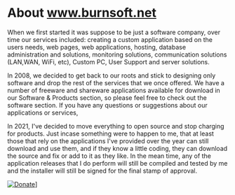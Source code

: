# About www.burnsoft.net
 
 When we first started it was suppose to be just a software company, over time our services included: creating a custom application based on the users needs, web pages, web applications, hosting, database administration and solutions, monitoring solutions, communication solutions (LAN,WAN, WiFi, etc), Custom PC, User Support and server solutions. 

 In 2008, we decided to get back to our roots and stick to designing only software and drop the rest of the services that we once offered. We have a number of freeware and shareware applications available for download in our Software & Products section, so please feel free to check out the software section. If you have any questions or suggestions about our applications or services,
 
 In 2021, I've decided to move everything to open source and stop charging for products.  Just incase something were to happen to me, that at least those that rely on the applications I've provided over the year can still download and use them, and if they know a little coding, they can download the source and fix or add to it as they like.  In the mean time, any of the application releases that I do perform will still be compiled and tested by me and the installer will still be signed for the final stamp of approval.
 
 
 [![Donate](https://www.paypalobjects.com/en_US/i/btn/btn_donateCC_LG.gif)](https://www.paypal.com/cgi-bin/webscr?cmd=_s-xclick&hosted_button_id=JSW8XEMQVH4BE)]